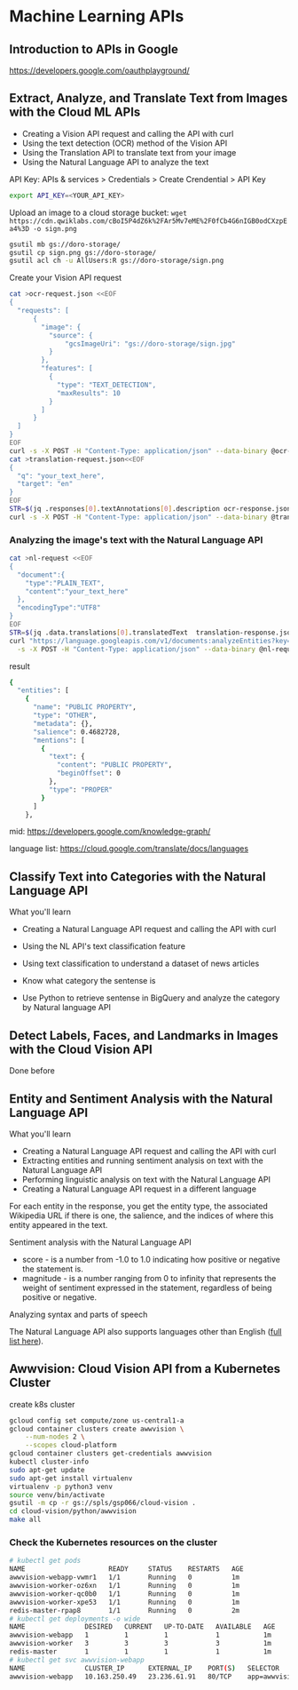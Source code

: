# Machine Learning APIs

<!-- @import "[TOC]" {cmd="toc" depthFrom=1 depthTo=6 orderedList=false} -->

## Introduction to APIs in Google

https://developers.google.com/oauthplayground/

## Extract, Analyze, and Translate Text from Images with the Cloud ML APIs

- Creating a Vision API request and calling the API with curl
- Using the text detection (OCR) method of the Vision API
- Using the Translation API to translate text from your image
- Using the Natural Language API to analyze the text

API Key: APIs & services > Credentials > Create Crendential > API Key

```bash
export API_KEY=<YOUR_API_KEY>
```

Upload an image to a cloud storage bucket: `wget https://cdn.qwiklabs.com/cBoI5P4dZ6k%2FAr5Mv7eME%2F0fCb4G6nIGB0odCXzpEa4%3D -o sign.png`

```bash
gsutil mb gs://doro-storage/
gsutil cp sign.png gs://doro-storage/
gsutil acl ch -u AllUsers:R gs://doro-storage/sign.png
```

Create your Vision API request

```bash
cat >ocr-request.json <<EOF
{
  "requests": [
      {
        "image": {
          "source": {
              "gcsImageUri": "gs://doro-storage/sign.jpg"
          }
        },
        "features": [
          {
            "type": "TEXT_DETECTION",
            "maxResults": 10
          }
        ]
      }
  ]
}
EOF
curl -s -X POST -H "Content-Type: application/json" --data-binary @ocr-request.json  https://vision.googleapis.com/v1/images:annotate?key=${API_KEY} -o ocr-response.json
cat >translation-request.json<<EOF
{
  "q": "your_text_here",
  "target": "en"
}
EOF
STR=$(jq .responses[0].textAnnotations[0].description ocr-response.json) && STR="${STR//\"}" && sed -i "s|your_text_here|$STR|g" translation-request.json
curl -s -X POST -H "Content-Type: application/json" --data-binary @translation-request.json https://translation.googleapis.com/language/translate/v2?key=${API_KEY} -o translation-response.json
```

### Analyzing the image's text with the Natural Language API

```bash
cat >nl-request <<EOF
{
  "document":{
    "type":"PLAIN_TEXT",
    "content":"your_text_here"
  },
  "encodingType":"UTF8"
}
EOF
STR=$(jq .data.translations[0].translatedText  translation-response.json) && STR="${STR//\"}" && sed -i "s|your_text_here|$STR|g" nl-request.json
curl "https://language.googleapis.com/v1/documents:analyzeEntities?key=${API_KEY}" \
  -s -X POST -H "Content-Type: application/json" --data-binary @nl-request.json
```

result

```bash
{
  "entities": [
    {
      "name": "PUBLIC PROPERTY",
      "type": "OTHER",
      "metadata": {},
      "salience": 0.4682728,
      "mentions": [
        {
          "text": {
            "content": "PUBLIC PROPERTY",
            "beginOffset": 0
          },
          "type": "PROPER"
        }
      ]
    },
```

mid: https://developers.google.com/knowledge-graph/

language list: https://cloud.google.com/translate/docs/languages

## Classify Text into Categories with the Natural Language API

What you'll learn

- Creating a Natural Language API request and calling the API with curl
- Using the NL API's text classification feature
- Using text classification to understand a dataset of news articles

- Know what category the sentense is
- Use Python to retrieve sentense in BigQuery and analyze the category by Natural language API

## Detect Labels, Faces, and Landmarks in Images with the Cloud Vision API

Done before

## Entity and Sentiment Analysis with the Natural Language API

What you'll learn

- Creating a Natural Language API request and calling the API with curl
- Extracting entities and running sentiment analysis on text with the Natural Language API
- Performing linguistic analysis on text with the Natural Language API
- Creating a Natural Language API request in a different language

For each entity in the response, you get the entity type, the associated Wikipedia URL if there is one, the salience, and the indices of where this entity appeared in the text.

Sentiment analysis with the Natural Language API

- score - is a number from -1.0 to 1.0 indicating how positive or negative the statement is.
- magnitude - is a number ranging from 0 to infinity that represents the weight of sentiment expressed in the statement, regardless of being positive or negative.

Analyzing syntax and parts of speech

The Natural Language API also supports languages other than English ([full list here](https://cloud.google.com/natural-language/docs/languages)).

## Awwvision: Cloud Vision API from a Kubernetes Cluster

create k8s cluster

```bash
gcloud config set compute/zone us-central1-a
gcloud container clusters create awwvision \
    --num-nodes 2 \
    --scopes cloud-platform
gcloud container clusters get-credentials awwvision
kubectl cluster-info
sudo apt-get update
sudo apt-get install virtualenv
virtualenv -p python3 venv
source venv/bin/activate
gsutil -m cp -r gs://spls/gsp066/cloud-vision .
cd cloud-vision/python/awwvision
make all
```

### Check the Kubernetes resources on the cluster

```bash
# kubectl get pods
NAME                     READY     STATUS    RESTARTS   AGE
awwvision-webapp-vwmr1   1/1       Running   0          1m
awwvision-worker-oz6xn   1/1       Running   0          1m
awwvision-worker-qc0b0   1/1       Running   0          1m
awwvision-worker-xpe53   1/1       Running   0          1m
redis-master-rpap8       1/1       Running   0          2m
# kubectl get deployments -o wide
NAME               DESIRED   CURRENT   UP-TO-DATE   AVAILABLE   AGE       CONTAINERS         IMAGES                                SELECTOR
awwvision-webapp   1         1         1            1           1m        awwvision-webapp   gcr.io/your-project/awwvision-webapp   app=awwvision,role=frontend
awwvision-worker   3         3         3            3           1m        awwvision-worker   gcr.io/your-project/awwvision-worker   app=awwvision,role=worker
redis-master       1         1         1            1           1m        redis-master       redis                                 app=redis,role=master
# kubectl get svc awwvision-webapp
NAME               CLUSTER_IP      EXTERNAL_IP    PORT(S)   SELECTOR                      AGE
awwvision-webapp   10.163.250.49   23.236.61.91   80/TCP    app=awwvision,role=frontend   13m:w
```
